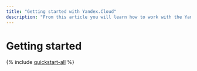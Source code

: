 ```yaml
---
title: "Getting started with Yandex.Cloud"
description: "From this article you will learn how to work with the Yandex.Cloud platform. We will tell you in more detail how to create Linux and Windows virtual machines, use services for storing data like Object Storage (S3), configure the network and load balancers, manage access to resources and create a cluster of different databases."
---
```


# Getting started

{% include [quickstart-all](../_includes/quickstart-all.md) %}

